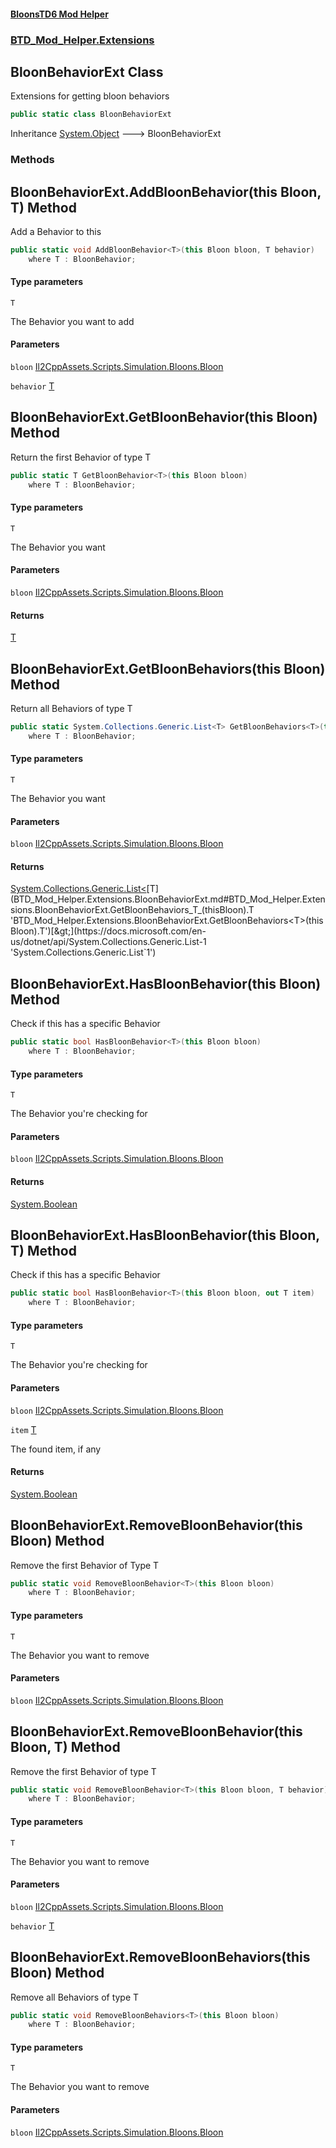 #### [BloonsTD6 Mod Helper](README.md 'README')
### [BTD_Mod_Helper.Extensions](README.md#BTD_Mod_Helper.Extensions 'BTD_Mod_Helper.Extensions')

## BloonBehaviorExt Class

Extensions for getting bloon behaviors

```csharp
public static class BloonBehaviorExt
```

Inheritance [System.Object](https://docs.microsoft.com/en-us/dotnet/api/System.Object 'System.Object') &#129106; BloonBehaviorExt
### Methods

<a name='BTD_Mod_Helper.Extensions.BloonBehaviorExt.AddBloonBehavior_T_(thisBloon,T)'></a>

## BloonBehaviorExt.AddBloonBehavior<T>(this Bloon, T) Method

Add a Behavior to this

```csharp
public static void AddBloonBehavior<T>(this Bloon bloon, T behavior)
    where T : BloonBehavior;
```
#### Type parameters

<a name='BTD_Mod_Helper.Extensions.BloonBehaviorExt.AddBloonBehavior_T_(thisBloon,T).T'></a>

`T`

The Behavior you want to add
#### Parameters

<a name='BTD_Mod_Helper.Extensions.BloonBehaviorExt.AddBloonBehavior_T_(thisBloon,T).bloon'></a>

`bloon` [Il2CppAssets.Scripts.Simulation.Bloons.Bloon](https://docs.microsoft.com/en-us/dotnet/api/Il2CppAssets.Scripts.Simulation.Bloons.Bloon 'Il2CppAssets.Scripts.Simulation.Bloons.Bloon')

<a name='BTD_Mod_Helper.Extensions.BloonBehaviorExt.AddBloonBehavior_T_(thisBloon,T).behavior'></a>

`behavior` [T](BTD_Mod_Helper.Extensions.BloonBehaviorExt.md#BTD_Mod_Helper.Extensions.BloonBehaviorExt.AddBloonBehavior_T_(thisBloon,T).T 'BTD_Mod_Helper.Extensions.BloonBehaviorExt.AddBloonBehavior<T>(this Bloon, T).T')

<a name='BTD_Mod_Helper.Extensions.BloonBehaviorExt.GetBloonBehavior_T_(thisBloon)'></a>

## BloonBehaviorExt.GetBloonBehavior<T>(this Bloon) Method

Return the first Behavior of type T

```csharp
public static T GetBloonBehavior<T>(this Bloon bloon)
    where T : BloonBehavior;
```
#### Type parameters

<a name='BTD_Mod_Helper.Extensions.BloonBehaviorExt.GetBloonBehavior_T_(thisBloon).T'></a>

`T`

The Behavior you want
#### Parameters

<a name='BTD_Mod_Helper.Extensions.BloonBehaviorExt.GetBloonBehavior_T_(thisBloon).bloon'></a>

`bloon` [Il2CppAssets.Scripts.Simulation.Bloons.Bloon](https://docs.microsoft.com/en-us/dotnet/api/Il2CppAssets.Scripts.Simulation.Bloons.Bloon 'Il2CppAssets.Scripts.Simulation.Bloons.Bloon')

#### Returns
[T](BTD_Mod_Helper.Extensions.BloonBehaviorExt.md#BTD_Mod_Helper.Extensions.BloonBehaviorExt.GetBloonBehavior_T_(thisBloon).T 'BTD_Mod_Helper.Extensions.BloonBehaviorExt.GetBloonBehavior<T>(this Bloon).T')

<a name='BTD_Mod_Helper.Extensions.BloonBehaviorExt.GetBloonBehaviors_T_(thisBloon)'></a>

## BloonBehaviorExt.GetBloonBehaviors<T>(this Bloon) Method

Return all Behaviors of type T

```csharp
public static System.Collections.Generic.List<T> GetBloonBehaviors<T>(this Bloon bloon)
    where T : BloonBehavior;
```
#### Type parameters

<a name='BTD_Mod_Helper.Extensions.BloonBehaviorExt.GetBloonBehaviors_T_(thisBloon).T'></a>

`T`

The Behavior you want
#### Parameters

<a name='BTD_Mod_Helper.Extensions.BloonBehaviorExt.GetBloonBehaviors_T_(thisBloon).bloon'></a>

`bloon` [Il2CppAssets.Scripts.Simulation.Bloons.Bloon](https://docs.microsoft.com/en-us/dotnet/api/Il2CppAssets.Scripts.Simulation.Bloons.Bloon 'Il2CppAssets.Scripts.Simulation.Bloons.Bloon')

#### Returns
[System.Collections.Generic.List&lt;](https://docs.microsoft.com/en-us/dotnet/api/System.Collections.Generic.List-1 'System.Collections.Generic.List`1')[T](BTD_Mod_Helper.Extensions.BloonBehaviorExt.md#BTD_Mod_Helper.Extensions.BloonBehaviorExt.GetBloonBehaviors_T_(thisBloon).T 'BTD_Mod_Helper.Extensions.BloonBehaviorExt.GetBloonBehaviors<T>(this Bloon).T')[&gt;](https://docs.microsoft.com/en-us/dotnet/api/System.Collections.Generic.List-1 'System.Collections.Generic.List`1')

<a name='BTD_Mod_Helper.Extensions.BloonBehaviorExt.HasBloonBehavior_T_(thisBloon)'></a>

## BloonBehaviorExt.HasBloonBehavior<T>(this Bloon) Method

Check if this has a specific Behavior

```csharp
public static bool HasBloonBehavior<T>(this Bloon bloon)
    where T : BloonBehavior;
```
#### Type parameters

<a name='BTD_Mod_Helper.Extensions.BloonBehaviorExt.HasBloonBehavior_T_(thisBloon).T'></a>

`T`

The Behavior you're checking for
#### Parameters

<a name='BTD_Mod_Helper.Extensions.BloonBehaviorExt.HasBloonBehavior_T_(thisBloon).bloon'></a>

`bloon` [Il2CppAssets.Scripts.Simulation.Bloons.Bloon](https://docs.microsoft.com/en-us/dotnet/api/Il2CppAssets.Scripts.Simulation.Bloons.Bloon 'Il2CppAssets.Scripts.Simulation.Bloons.Bloon')

#### Returns
[System.Boolean](https://docs.microsoft.com/en-us/dotnet/api/System.Boolean 'System.Boolean')

<a name='BTD_Mod_Helper.Extensions.BloonBehaviorExt.HasBloonBehavior_T_(thisBloon,T)'></a>

## BloonBehaviorExt.HasBloonBehavior<T>(this Bloon, T) Method

Check if this has a specific Behavior

```csharp
public static bool HasBloonBehavior<T>(this Bloon bloon, out T item)
    where T : BloonBehavior;
```
#### Type parameters

<a name='BTD_Mod_Helper.Extensions.BloonBehaviorExt.HasBloonBehavior_T_(thisBloon,T).T'></a>

`T`

The Behavior you're checking for
#### Parameters

<a name='BTD_Mod_Helper.Extensions.BloonBehaviorExt.HasBloonBehavior_T_(thisBloon,T).bloon'></a>

`bloon` [Il2CppAssets.Scripts.Simulation.Bloons.Bloon](https://docs.microsoft.com/en-us/dotnet/api/Il2CppAssets.Scripts.Simulation.Bloons.Bloon 'Il2CppAssets.Scripts.Simulation.Bloons.Bloon')

<a name='BTD_Mod_Helper.Extensions.BloonBehaviorExt.HasBloonBehavior_T_(thisBloon,T).item'></a>

`item` [T](BTD_Mod_Helper.Extensions.BloonBehaviorExt.md#BTD_Mod_Helper.Extensions.BloonBehaviorExt.HasBloonBehavior_T_(thisBloon,T).T 'BTD_Mod_Helper.Extensions.BloonBehaviorExt.HasBloonBehavior<T>(this Bloon, T).T')

The found item, if any

#### Returns
[System.Boolean](https://docs.microsoft.com/en-us/dotnet/api/System.Boolean 'System.Boolean')

<a name='BTD_Mod_Helper.Extensions.BloonBehaviorExt.RemoveBloonBehavior_T_(thisBloon)'></a>

## BloonBehaviorExt.RemoveBloonBehavior<T>(this Bloon) Method

Remove the first Behavior of Type T

```csharp
public static void RemoveBloonBehavior<T>(this Bloon bloon)
    where T : BloonBehavior;
```
#### Type parameters

<a name='BTD_Mod_Helper.Extensions.BloonBehaviorExt.RemoveBloonBehavior_T_(thisBloon).T'></a>

`T`

The Behavior you want to remove
#### Parameters

<a name='BTD_Mod_Helper.Extensions.BloonBehaviorExt.RemoveBloonBehavior_T_(thisBloon).bloon'></a>

`bloon` [Il2CppAssets.Scripts.Simulation.Bloons.Bloon](https://docs.microsoft.com/en-us/dotnet/api/Il2CppAssets.Scripts.Simulation.Bloons.Bloon 'Il2CppAssets.Scripts.Simulation.Bloons.Bloon')

<a name='BTD_Mod_Helper.Extensions.BloonBehaviorExt.RemoveBloonBehavior_T_(thisBloon,T)'></a>

## BloonBehaviorExt.RemoveBloonBehavior<T>(this Bloon, T) Method

Remove the first Behavior of type T

```csharp
public static void RemoveBloonBehavior<T>(this Bloon bloon, T behavior)
    where T : BloonBehavior;
```
#### Type parameters

<a name='BTD_Mod_Helper.Extensions.BloonBehaviorExt.RemoveBloonBehavior_T_(thisBloon,T).T'></a>

`T`

The Behavior you want to remove
#### Parameters

<a name='BTD_Mod_Helper.Extensions.BloonBehaviorExt.RemoveBloonBehavior_T_(thisBloon,T).bloon'></a>

`bloon` [Il2CppAssets.Scripts.Simulation.Bloons.Bloon](https://docs.microsoft.com/en-us/dotnet/api/Il2CppAssets.Scripts.Simulation.Bloons.Bloon 'Il2CppAssets.Scripts.Simulation.Bloons.Bloon')

<a name='BTD_Mod_Helper.Extensions.BloonBehaviorExt.RemoveBloonBehavior_T_(thisBloon,T).behavior'></a>

`behavior` [T](BTD_Mod_Helper.Extensions.BloonBehaviorExt.md#BTD_Mod_Helper.Extensions.BloonBehaviorExt.RemoveBloonBehavior_T_(thisBloon,T).T 'BTD_Mod_Helper.Extensions.BloonBehaviorExt.RemoveBloonBehavior<T>(this Bloon, T).T')

<a name='BTD_Mod_Helper.Extensions.BloonBehaviorExt.RemoveBloonBehaviors_T_(thisBloon)'></a>

## BloonBehaviorExt.RemoveBloonBehaviors<T>(this Bloon) Method

Remove all Behaviors of type T

```csharp
public static void RemoveBloonBehaviors<T>(this Bloon bloon)
    where T : BloonBehavior;
```
#### Type parameters

<a name='BTD_Mod_Helper.Extensions.BloonBehaviorExt.RemoveBloonBehaviors_T_(thisBloon).T'></a>

`T`

The Behavior you want to remove
#### Parameters

<a name='BTD_Mod_Helper.Extensions.BloonBehaviorExt.RemoveBloonBehaviors_T_(thisBloon).bloon'></a>

`bloon` [Il2CppAssets.Scripts.Simulation.Bloons.Bloon](https://docs.microsoft.com/en-us/dotnet/api/Il2CppAssets.Scripts.Simulation.Bloons.Bloon 'Il2CppAssets.Scripts.Simulation.Bloons.Bloon')